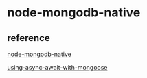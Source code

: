 # node-mongodb-native

## reference

[node-mongodb-native](http://mongodb.github.io/node-mongodb-native/3.1/tutorials/crud/)

[using-async-await-with-mongoose](http://thecodebarbarian.com/using-async-await-with-mocha-express-and-mongoose)


